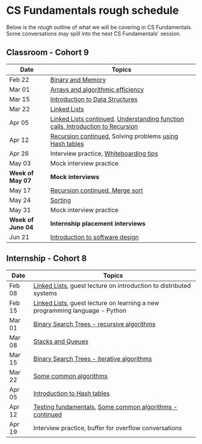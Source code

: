 # CS Fundamentals rough schedule
Below is the rough outline of what we will be covering in CS Fundamentals. Some conversations may spill into the next CS Fundamentals' session.

## Classroom - Cohort 9
Date    | Topics
--------|----------------
Feb 22  | [Binary and Memory](https://github.com/Ada-Developers-Academy/textbook-curriculum/blob/master/04-cs-fundamentals/classroom/Binary.md)
Mar 01  | [Arrays and algorithmic efficiency](https://github.com/Ada-Developers-Academy/textbook-curriculum/blob/master/04-cs-fundamentals/classroom/Arrays.md)
Mar 15  | [Introduction to Data Structures](https://github.com/Ada-Developers-Academy/textbook-curriculum/blob/master/04-cs-fundamentals/classroom/Introduction%20to%20Data%20Structures.md)
Mar 22  | [Linked Lists](https://github.com/Ada-Developers-Academy/textbook-curriculum/blob/master/04-cs-fundamentals/classroom/Introduction%20to%20Linked%20Lists.md)
Apr 05  | [Linked Lists continued](https://github.com/Ada-Developers-Academy/textbook-curriculum/blob/master/04-cs-fundamentals/classroom/Introduction%20to%20Linked%20Lists.md), [Understanding function calls, Introduction to Recursion](https://github.com/Ada-Developers-Academy/textbook-curriculum/blob/master/04-cs-fundamentals/classroom/Introduction%20to%20Recursion.md)
Apr 12  | [Recursion continued](https://github.com/Ada-Developers-Academy/textbook-curriculum/blob/master/04-cs-fundamentals/classroom/Introduction%20to%20Recursion.md), Solving problems [using Hash tables](https://github.com/Ada-Developers-Academy/textbook-curriculum/blob/master/04-cs-fundamentals/classroom/Using%20Hash%20Tables.md)
Apr 26  | Interview practice, [Whiteboarding tips](https://github.com/Ada-Developers-Academy/textbook-curriculum/blob/master/04-cs-fundamentals/classroom/Whiteboarding-Tips.md)
May 03  | Mock interview practice
**Week of May 07** | **Mock interviews**
May 17  | [Recursion continued, Merge sort](https://github.com/Ada-Developers-Academy/textbook-curriculum/blob/master/04-cs-fundamentals/classroom/Introduction%20to%20Recursion.md)
May 24  | [Sorting](https://github.com/Ada-Developers-Academy/textbook-curriculum/blob/master/04-cs-fundamentals/classroom/Sorting.md)
May 31  | Mock interview practice
**Week of June 04** | **Internship placement interviews**
Jun 21  | [Introduction to software design](https://github.com/Ada-Developers-Academy/textbook-curriculum/blob/master/04-cs-fundamentals/classroom/Software%20Design.md)

## Internship - Cohort 8
Date    | Topics
--------|----------------
Feb 08  | [Linked Lists](https://github.com/Ada-Developers-Academy/textbook-curriculum/blob/master/04-cs-fundamentals/internship/Linked%20Lists.md), guest lecture on introduction to distributed systems
Feb 15  | [Linked Lists](https://github.com/Ada-Developers-Academy/textbook-curriculum/blob/master/04-cs-fundamentals/internship/Linked%20Lists.md), guest lecture on learning a new programming language - Python
Mar 01  | [Binary Search Trees - recursive algorithms](https://github.com/Ada-Developers-Academy/textbook-curriculum/blob/master/04-cs-fundamentals/internship/Binary%20Search%20Trees.md)
Mar 08  | [Stacks and Queues](https://github.com/Ada-Developers-Academy/textbook-curriculum/blob/master/04-cs-fundamentals/internship/Stacks%20and%20Queues.md)
Mar 15  | [Binary Search Trees - iterative algorithms](https://github.com/Ada-Developers-Academy/textbook-curriculum/blob/master/04-cs-fundamentals/internship/Binary%20Search%20Trees.md)
Mar 22  | [Some common algorithms](https://github.com/Ada-Developers-Academy/textbook-curriculum/blob/master/04-cs-fundamentals/internship/Introduction%20to%20Algorithms.md)
Apr 05  | [Introduction to Hash tables](https://github.com/Ada-Developers-Academy/textbook-curriculum/blob/master/04-cs-fundamentals/internship/Hash%20Tables.md)
Apr 12  | [Testing fundamentals](https://github.com/Ada-Developers-Academy/textbook-curriculum/blob/master/04-cs-fundamentals/internship/Testing%20Fundamentals.md), [Some common algorithms - continued](https://github.com/Ada-Developers-Academy/textbook-curriculum/blob/master/04-cs-fundamentals/internship/Introduction%20to%20Algorithms.md)
Apr 19  | Interview practice, buffer for overflow conversations
